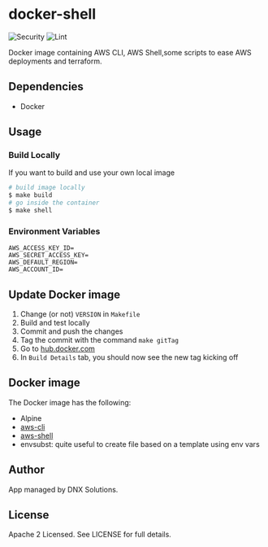 # docker-shell

![Security](https://github.com/DNXLabs/docker-shell/workflows/Security/badge.svg)
![Lint](https://github.com/DNXLabs/docker-shell/workflows/Lint/badge.svg)

Docker image containing AWS CLI, AWS Shell,some scripts to ease AWS deployments and terraform.

## Dependencies

- Docker

## Usage

### Build Locally

If you want to build and use your own local image

```bash
# build image locally
$ make build
# go inside the container
$ make shell
```

### Environment Variables

```
AWS_ACCESS_KEY_ID=
AWS_SECRET_ACCESS_KEY=
AWS_DEFAULT_REGION=
AWS_ACCOUNT_ID=
```

## Update Docker image

1. Change (or not) `VERSION` in `Makefile`
2. Build and test locally
3. Commit and push the changes
4. Tag the commit with the command `make gitTag`
5. Go to [hub.docker.com](hub.docker.com)
6. In `Build Details` tab, you should now see the new tag kicking off

Docker image
------------

The Docker image has the following:

- Alpine
- [aws-cli](https://github.com/aws/aws-cli)
- [aws-shell](https://github.com/awslabs/aws-shell)
- envsubst: quite useful to create file based on a template using env vars

## Author

App managed by DNX Solutions.

## License

Apache 2 Licensed. See LICENSE for full details.